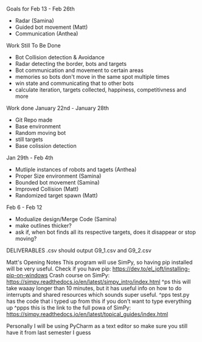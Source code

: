 Goals for Feb 13 - Feb 26th
- Radar (Samina)
- Guided bot movement (Matt)
- Communication (Anthea)


Work Still To Be Done
- Bot Collision detection & Avoidance
- Radar detecting the border, bots and targets
- Bot communication and movement to certain areas
- memories so bots don't move in the same spot multiple times
- win state and communicating that to other bots
- calculate iteration, targets collected, happiness, competitivness and more


Work done
January 22nd - January 28th
- Git Repo made
- Base environment
- Random moving bot
- still targets
- Base colission detection

Jan 29th - Feb 4th
- Mutliple instances of robots and tagets (Anthea)
- Proper Size environment (Samina)
- Bounded bot movement (Samina)
- Improved Collision (Matt)
- Randomized target spawn (Matt)

Feb 6 - Feb 12
- Modualize design/Merge Code (Samina)
- make outlines thicker?
- ask if, when bot finds all its respective targets, does it disappear or stop moving?


DELIVERABLES
.csv should output G9_1.csv and G9_2.csv

Matt's Opening Notes
This program will use SimPy, so having pip installed will be very useful.
Check if you have pip: https://dev.to/el_joft/installing-pip-on-windows
Crash course on SimPy: https://simpy.readthedocs.io/en/latest/simpy_intro/index.html
  ^ps this will take waaay longer than 10 minutes, but it has useful info on how to do interrupts and shared resources
      which sounds super useful.
  ^pps test.py has the code that i typed up from this if you don't want to type everything up
  ^ppps this is the link to the full powa of SimPy: https://simpy.readthedocs.io/en/latest/topical_guides/index.html

Personally I will be using PyCharm as a text editor so make sure you still have it from last semester I guess

